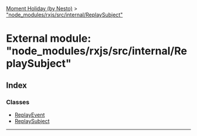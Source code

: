 [Moment Holiday (by Nesto)](../README.md) > ["node_modules/rxjs/src/internal/ReplaySubject"](../modules/_node_modules_rxjs_src_internal_replaysubject_.md)

# External module: "node_modules/rxjs/src/internal/ReplaySubject"

## Index

### Classes

* [ReplayEvent](../classes/_node_modules_rxjs_src_internal_replaysubject_.replayevent.md)
* [ReplaySubject](../classes/_node_modules_rxjs_src_internal_replaysubject_.replaysubject.md)

---


